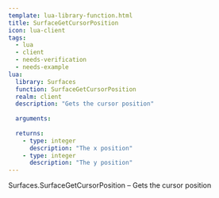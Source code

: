 ```yaml
---
template: lua-library-function.html
title: SurfaceGetCursorPosition
icon: lua-client
tags:
  - lua
  - client
  - needs-verification
  - needs-example
lua:
  library: Surfaces
  function: SurfaceGetCursorPosition
  realm: client
  description: "Gets the cursor position"
  
  arguments:
  
  returns:
    - type: integer
      description: "The x position"
    - type: integer
      description: "The y position"
---
```


<div class="lua__search__keywords">
Surfaces.SurfaceGetCursorPosition &#x2013; Gets the cursor position
</div>
